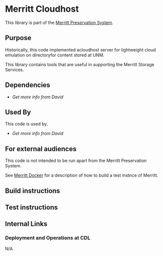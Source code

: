 # Merritt Cloudhost

This library is part of the [Merritt Preservation System](https://github.com/CDLUC3/mrt-doc).

## Purpose

Historically, this code implemented acloudhost server for lightweight cloud emulation on directoryfor content stored at UNM.

This library contains tools that are useful in supporting the Merritt Storage Services.

## Dependencies

- _Get more info from David_

## Used By

This code is used by.

- _Get more info from David_

## For external audiences
This code is not intended to be run apart from the Merritt Preservation System.

See [Merritt Docker](https://github.com/CDLUC3/merritt-docker) for a description of how to build a test instnce of Merritt.

## Build instructions

## Test instructions

## Internal Links

### Deployment and Operations at CDL

N/A
